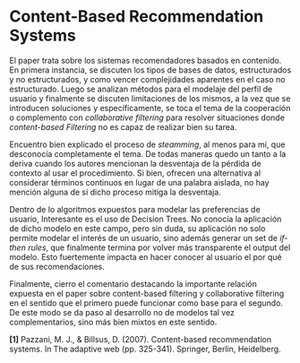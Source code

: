 # Content-Based Recommendation Systems

El paper trata sobre los sistemas recomendadores basados en contenido. En primera instancia,
se discuten los tipos de bases de datos, estructurados y no estructurados, y como vencer
complejidades aparentes en el caso no estructurado. Luego se analizan métodos para el
modelaje del perfil de usuario y finalmente se discuten limitaciones de los mismos, a la vez
que se introducen soluciones y específicamente, se toca el tema de la cooperación o complemento con
_collaborative filtering_ para resolver situaciones donde _content-based Filtering_ no es
capaz de realizar bien su tarea.

Encuentro bien explicado el proceso de _steamming_, al menos para mí, que desconocía
completamente el tema. De todas maneras quedo un tanto a la deriva cuando los autores
mencionan la desventaja de la pérdida de contexto al usar el procedimiento. Si bien,
ofrecen una alternativa al considerar términos continuos en lugar de una palabra aislada,
no hay mención alguna de si dicho proceso mitiga la desventaja.

Dentro de lo algoritmos expuestos para modelar las preferencias de usuario, Interesante
es el uso de Decision Trees. No conocía la aplicación de dicho modelo en este campo,
pero sin duda, su aplicación no solo permite modelar el interés de un usuario, sino
además generar un set de _if-then rules_, que finalmente termina por volver más
transparente el output del modelo. Esto fuertemente impacta en hacer conocer al
usuario el por qué de sus recomendaciones.

Finalmente, cierro el comentario destacando la importante relación expuesta en el
paper sobre content-based filtering y collaborative filtering en el sentido que el
primero puede funcionar como base para el segundo. De este modo se da paso al
desarrollo no de modelos tal vez complementarios, sino más bien mixtos en este
sentido.

**[1]** Pazzani, M. J., & Billsus, D. (2007). Content-based recommendation systems. In The adaptive web (pp. 325-341). Springer, Berlin, Heidelberg.
